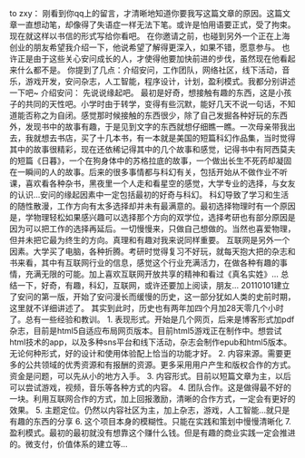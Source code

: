 to zxy：
    刚看到你qq上的留言，才清晰地知道你要我写这篇文章的原因。这篇文章一直想动笔，却像得了失语症一样无法下笔。或许是怕用语要正式，受了拘束。现在就这样以书信的形式写给你看吧。
    在你邀请之前，也碰到另外一个正在上海创业的朋友希望我介绍一下，他说希望了解得更深入，如果不错，愿意参与。
    也许正是由于这些关心安问成长的人，才使得他要加快前进的步伐，虽然现在他看起来什么都不是。
    你提到了几点：介绍安问，工作团队，网络社区，线下活动，音乐，游戏开发，安问杂志，人工智能，程序设计，计划，盈利模式。我都分别讲述一下吧~
    介绍安问：
    先说说缘起吧。
    最初是好奇，想接触有趣的东西，这是小孩子的共同的天性吧。小学时由于转学，变得有些沉默，能好几天不说一句话，不知道能否称之为自闭。感觉那时候接触的东西很少，除了自己发掘各种好玩的东西外，发现书中的故事有趣，于是见到文字的东西就想仔细瞧一瞧。一次母亲带我出去，我就想去书店，买了十几本书，有一本就是美国的短篇科幻作品集，当时觉得其中的故事很精彩，现在还依稀记得其中的几个故事和感觉，记得书中有阿西莫夫的短篇《日暮》，一个在狗身体中的苏格拉底的故事，一个做出长生不死药却凝固在一瞬间的人的故事。后来的很多事情都与科幻有关，包括开始从不做作业不听课，喜欢看各种杂书，黑夜里一个人走和看星空的感觉，大学专业的选择，与女友的认识...安问的缘起因素中一定包括最初的好奇与科幻。
    科幻导致了学习和生活的随性散漫，工作方向有太多选择却并未有最满意的。最初选择物理时有一个原因是，学物理轻松如果感兴趣可以选择那个方向的双学位，选择考研也有部分原因是因为可以把工作的选择再延后。一切慢慢来，只做自己想做的。当然也喜爱物理，但并未把它最为终生的方向。真理和有趣对我来说同样重要。
    互联网是另外一个因素。大学买了电脑，各种折腾。考研时觉得复习不好玩，就每天抱大把的杂志和书来看，其中有互联网行业的信息，感觉这个行业充满活力，在做各种有趣的事情，充满无限的可能。加上喜欢互联网开放共享的精神和看过《真名实姓》...
    总结一下，好奇，有趣，科幻，互联网，或许还要加上阅读，朋友...
    20110101建立了安问的第一版，开始了安问漫长而缓慢的历史，这一部分犹如人类的史前时期，这里就不详细讲述了。
    其实到此时，历史也有两年加四个月加28天零几个小时了。总有一些经验和教训。
    1. 表现形式。开始是几个网页，后来是博客形式加pdf杂志，目前是html5自适应布局网页版本。目前html5游戏正在制作中。想尝试html技术的app，以及多种sns平台和线下活动，杂志会制作epub和html5版本。无论何种形式，好的设计和使用体验配上恰当的功能才好。
    2. 内容来源。需要更多的公共领域的优秀资源和有报酬的资源。更多采用用户产生和版权合作的方式。资金是问题，可以先从小的地方入手。
    3. 内容形式。目前以短篇文章为主，以后可以尝试游戏，视频，音乐等各种方式的内容。
    4. 团队合作。这是做得最不好的一块。利用互联网合作的方式，加上回报激励，清晰的合作方式，一定会有更好的效果。
    5. 主题定位。仍然以内容社区为主，加上杂志，游戏，人工智能...就只是有趣的东西的分享
    6. 这个项目本身的模糊性。只能在实践和策划中慢慢清晰化
    7. 盈利模式。最初的最初就没有想靠这个赚什么钱。但是有趣的商业实践一定会推进的。微支付，价值体系的建立等...

